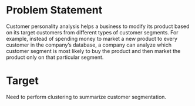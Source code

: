 # Problem Statement
Customer personality analysis helps a business to modify its product based on its target customers from different types of customer segments. 
For example, instead of spending money to market a new product to every customer in the company’s database, a company can analyze which customer segment is most likely to buy the product and then market the product only on that particular segment.
# Target
Need to perform clustering to summarize customer segmentation.
